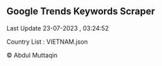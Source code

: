 

## Google Trends Keywords Scraper 
 
Last Update 23-07-2023 , 03:24:52

Country List :
VIETNAM.json



© Abdul Muttaqin 
